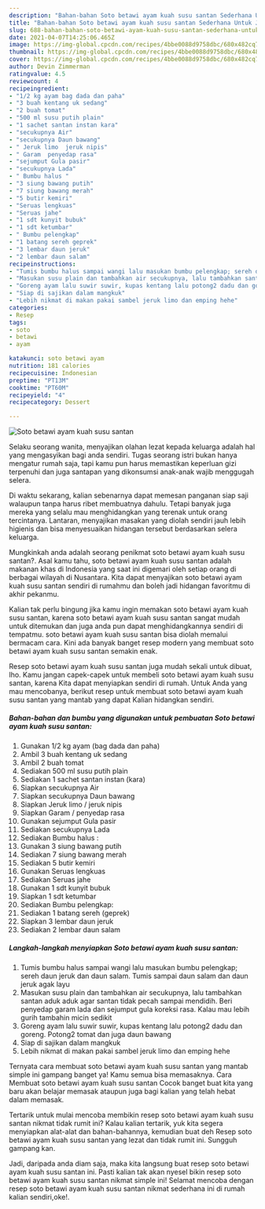 ```yaml
---
description: "Bahan-bahan Soto betawi ayam kuah susu santan Sederhana Untuk Jualan"
title: "Bahan-bahan Soto betawi ayam kuah susu santan Sederhana Untuk Jualan"
slug: 688-bahan-bahan-soto-betawi-ayam-kuah-susu-santan-sederhana-untuk-jualan
date: 2021-04-07T14:25:06.465Z
image: https://img-global.cpcdn.com/recipes/4bbe0088d9758dbc/680x482cq70/soto-betawi-ayam-kuah-susu-santan-foto-resep-utama.jpg
thumbnail: https://img-global.cpcdn.com/recipes/4bbe0088d9758dbc/680x482cq70/soto-betawi-ayam-kuah-susu-santan-foto-resep-utama.jpg
cover: https://img-global.cpcdn.com/recipes/4bbe0088d9758dbc/680x482cq70/soto-betawi-ayam-kuah-susu-santan-foto-resep-utama.jpg
author: Devin Zimmerman
ratingvalue: 4.5
reviewcount: 4
recipeingredient:
- "1/2 kg ayam bag dada dan paha"
- "3 buah kentang uk sedang"
- "2 buah tomat"
- "500 ml susu putih plain"
- "1 sachet santan instan kara"
- "secukupnya Air"
- "secukupnya Daun bawang"
- " Jeruk limo  jeruk nipis"
- " Garam  penyedap rasa"
- "sejumput Gula pasir"
- "secukupnya Lada"
- " Bumbu halus "
- "3 siung bawang putih"
- "7 siung bawang merah"
- "5 butir kemiri"
- "Seruas lengkuas"
- "Seruas jahe"
- "1 sdt kunyit bubuk"
- "1 sdt ketumbar"
- " Bumbu pelengkap"
- "1 batang sereh geprek"
- "3 lembar daun jeruk"
- "2 lembar daun salam"
recipeinstructions:
- "Tumis bumbu halus sampai wangi lalu masukan bumbu pelengkap; sereh daun jeruk dan daun salam. Tumis sampai daun salam dan daun jeruk agak layu"
- "Masukan susu plain dan tambahkan air secukupnya, lalu tambahkan santan aduk aduk agar santan tidak pecah sampai mendidih. Beri penyedap garam lada dan sejumput gula koreksi rasa. Kalau mau lebih gurih tambahin micin sedikit"
- "Goreng ayam lalu suwir suwir, kupas kentang lalu potong2 dadu dan goreng. Potong2 tomat dan juga daun bawang"
- "Siap di sajikan dalam mangkuk"
- "Lebih nikmat di makan pakai sambel jeruk limo dan emping hehe"
categories:
- Resep
tags:
- soto
- betawi
- ayam

katakunci: soto betawi ayam 
nutrition: 181 calories
recipecuisine: Indonesian
preptime: "PT13M"
cooktime: "PT60M"
recipeyield: "4"
recipecategory: Dessert

---
```



![Soto betawi ayam kuah susu santan](https://img-global.cpcdn.com/recipes/4bbe0088d9758dbc/680x482cq70/soto-betawi-ayam-kuah-susu-santan-foto-resep-utama.jpg)

Selaku seorang wanita, menyajikan olahan lezat kepada keluarga adalah hal yang mengasyikan bagi anda sendiri. Tugas seorang istri bukan hanya mengatur rumah saja, tapi kamu pun harus memastikan keperluan gizi terpenuhi dan juga santapan yang dikonsumsi anak-anak wajib menggugah selera.

Di waktu  sekarang, kalian sebenarnya dapat memesan panganan siap saji walaupun tanpa harus ribet membuatnya dahulu. Tetapi banyak juga mereka yang selalu mau menghidangkan yang terenak untuk orang tercintanya. Lantaran, menyajikan masakan yang diolah sendiri jauh lebih higienis dan bisa menyesuaikan hidangan tersebut berdasarkan selera keluarga. 



Mungkinkah anda adalah seorang penikmat soto betawi ayam kuah susu santan?. Asal kamu tahu, soto betawi ayam kuah susu santan adalah makanan khas di Indonesia yang saat ini digemari oleh setiap orang di berbagai wilayah di Nusantara. Kita dapat menyajikan soto betawi ayam kuah susu santan sendiri di rumahmu dan boleh jadi hidangan favoritmu di akhir pekanmu.

Kalian tak perlu bingung jika kamu ingin memakan soto betawi ayam kuah susu santan, karena soto betawi ayam kuah susu santan sangat mudah untuk ditemukan dan juga anda pun dapat menghidangkannya sendiri di tempatmu. soto betawi ayam kuah susu santan bisa diolah memalui bermacam cara. Kini ada banyak banget resep modern yang membuat soto betawi ayam kuah susu santan semakin enak.

Resep soto betawi ayam kuah susu santan juga mudah sekali untuk dibuat, lho. Kamu jangan capek-capek untuk membeli soto betawi ayam kuah susu santan, karena Kita dapat menyiapkan sendiri di rumah. Untuk Anda yang mau mencobanya, berikut resep untuk membuat soto betawi ayam kuah susu santan yang mantab yang dapat Kalian hidangkan sendiri.

<!--inarticleads1-->

##### Bahan-bahan dan bumbu yang digunakan untuk pembuatan Soto betawi ayam kuah susu santan:

1. Gunakan 1/2 kg ayam (bag dada dan paha)
1. Ambil 3 buah kentang uk sedang
1. Ambil 2 buah tomat
1. Sediakan 500 ml susu putih plain
1. Sediakan 1 sachet santan instan (kara)
1. Siapkan secukupnya Air
1. Siapkan secukupnya Daun bawang
1. Siapkan  Jeruk limo / jeruk nipis
1. Siapkan  Garam / penyedap rasa
1. Gunakan sejumput Gula pasir
1. Sediakan secukupnya Lada
1. Sediakan  Bumbu halus :
1. Gunakan 3 siung bawang putih
1. Sediakan 7 siung bawang merah
1. Sediakan 5 butir kemiri
1. Gunakan Seruas lengkuas
1. Sediakan Seruas jahe
1. Gunakan 1 sdt kunyit bubuk
1. Siapkan 1 sdt ketumbar
1. Sediakan  Bumbu pelengkap:
1. Sediakan 1 batang sereh (geprek)
1. Siapkan 3 lembar daun jeruk
1. Sediakan 2 lembar daun salam




<!--inarticleads2-->

##### Langkah-langkah menyiapkan Soto betawi ayam kuah susu santan:

1. Tumis bumbu halus sampai wangi lalu masukan bumbu pelengkap; sereh daun jeruk dan daun salam. Tumis sampai daun salam dan daun jeruk agak layu
1. Masukan susu plain dan tambahkan air secukupnya, lalu tambahkan santan aduk aduk agar santan tidak pecah sampai mendidih. Beri penyedap garam lada dan sejumput gula koreksi rasa. Kalau mau lebih gurih tambahin micin sedikit
1. Goreng ayam lalu suwir suwir, kupas kentang lalu potong2 dadu dan goreng. Potong2 tomat dan juga daun bawang
1. Siap di sajikan dalam mangkuk
1. Lebih nikmat di makan pakai sambel jeruk limo dan emping hehe




Ternyata cara membuat soto betawi ayam kuah susu santan yang mantab simple ini gampang banget ya! Kamu semua bisa memasaknya. Cara Membuat soto betawi ayam kuah susu santan Cocok banget buat kita yang baru akan belajar memasak ataupun juga bagi kalian yang telah hebat dalam memasak.

Tertarik untuk mulai mencoba membikin resep soto betawi ayam kuah susu santan nikmat tidak rumit ini? Kalau kalian tertarik, yuk kita segera menyiapkan alat-alat dan bahan-bahannya, kemudian buat deh Resep soto betawi ayam kuah susu santan yang lezat dan tidak rumit ini. Sungguh gampang kan. 

Jadi, daripada anda diam saja, maka kita langsung buat resep soto betawi ayam kuah susu santan ini. Pasti kalian tak akan nyesel bikin resep soto betawi ayam kuah susu santan nikmat simple ini! Selamat mencoba dengan resep soto betawi ayam kuah susu santan nikmat sederhana ini di rumah kalian sendiri,oke!.

